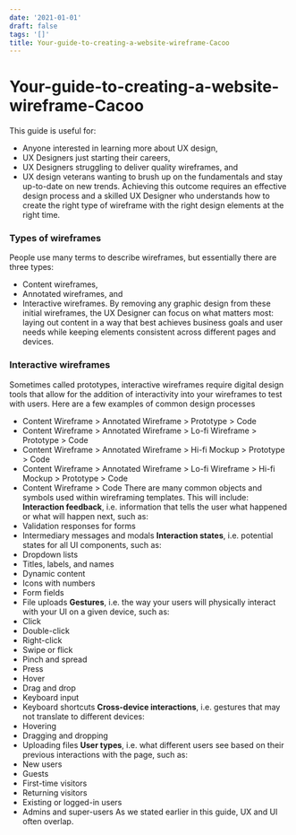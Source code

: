 ```yaml
---
date: '2021-01-01'
draft: false
tags: '[]'
title: Your-guide-to-creating-a-website-wireframe-Cacoo
---
```


# Your-guide-to-creating-a-website-wireframe-Cacoo

This guide is useful for:
- Anyone interested in learning more about UX design,
- UX Designers just starting their careers,
- UX Designers struggling to deliver quality wireframes, and
- UX design veterans wanting to brush up on the fundamentals and stay up-to-date on new trends.
Achieving this outcome requires an effective design process and a skilled UX Designer who understands how to create the right type of wireframe with the right design elements at the right time.
### Types of wireframes
People use many terms to describe wireframes, but essentially there are three types:
- Content wireframes,
- Annotated wireframes, and
- Interactive wireframes.
By removing any graphic design from these initial wireframes, the UX Designer can focus on what matters most: laying out content in a way that best achieves business goals and user needs while keeping elements consistent across different pages and devices.
### Interactive wireframes
Sometimes called prototypes, interactive wireframes require digital design tools that allow for the addition of interactivity into your wireframes to test with users.
Here are a few examples of common design processes
- Content Wireframe > Annotated Wireframe > Prototype > Code
- Content Wireframe > Annotated Wireframe > Lo-fi Wireframe > Prototype > Code
- Content Wireframe > Annotated Wireframe > Hi-fi Mockup > Prototype > Code
- Content Wireframe > Annotated Wireframe > Lo-fi Wireframe > Hi-fi Mockup > Prototype > Code
- Content Wireframe > Code
There are many common objects and symbols used within wireframing templates.
This will include:
**Interaction feedback**, i.e. information that tells the user what happened or what will happen next, such as:
- Validation responses for forms
- Intermediary messages and modals
**Interaction states**, i.e. potential states for all UI components, such as:
- Dropdown lists
- Titles, labels, and names
- Dynamic content
- Icons with numbers
- Form fields
- File uploads
**Gestures**, i.e. the way your users will physically interact with your UI on a given device, such as:
- Click
- Double-click
- Right-click
- Swipe or flick
- Pinch and spread
- Press
- Hover
- Drag and drop
- Keyboard input
- Keyboard shortcuts
**Cross-device interactions**, i.e. gestures that may not translate to different devices:
- Hovering
- Dragging and dropping
- Uploading files
**User types**, i.e. what different users see based on their previous interactions with the page, such as:
- New users
- Guests
- First-time visitors
- Returning visitors
- Existing or logged-in users
- Admins and super-users
As we stated earlier in this guide, UX and UI often overlap.
